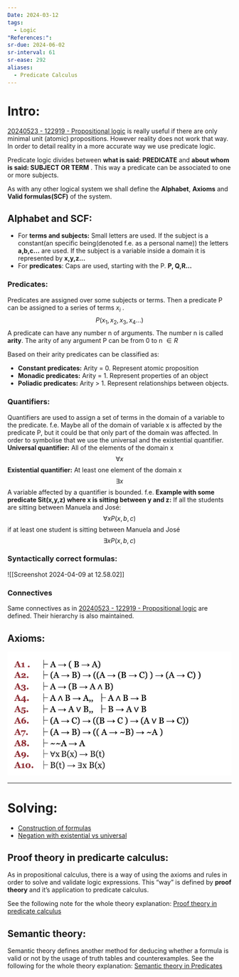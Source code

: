 ```yaml
---
Date: 2024-03-12
tags:
  - Logic
"References:": 
sr-due: 2024-06-02
sr-interval: 61
sr-ease: 292
aliases:
  - Predicate Calculus
---
```


# Intro: 
[20240523 - 122919 - Propositional logic](20240523%20-%20122919%20-%20Propositional%20logic.md) is really useful if there are only minimal unit (atomic) propositions. However reality does not work that way. In order to detail reality in a more accurate way we use predicate logic. 

Predicate logic divides between **what is said: PREDICATE** and **about whom is said: SUBJECT OR TERM** . This way a predicate can be associated to one or more subjects.

As with any other logical system we shall define the **Alphabet**, **Axioms** and **Valid formulas(SCF)** of the system. 
## Alphabet and SCF: 
+ For **terms and subjects:** Small letters are used. If the subject is a constant(an specific being(denoted f.e. as a personal name)) the letters **a,b,c...** are used. If the subject is a variable inside a domain it is represented by **x,y,z...**
+ For **predicates**: Caps are used, starting with the P. **P, Q,R...**
### Predicates:
Predicates are assigned over some subjects or terms. Then a predicate P can be assigned to a series of terms $x_i$ .  
$$
 P(x_1, x_2,x_3,x_4...)
$$
A predicate can have any number n of arguments. The number n is called **arity**. The arity of any argument P can be from 0 to n $\in R$

Based on their arity predicates can be classified as: 
+ **Constant predicates:** Arity = 0. Represent atomic proposition
+ **Monadic predicates:** Arity = 1. Represent properties of an object
+ **Poliadic predicates:** Arity > 1. Represent relationships between objects.
### Quantifiers:
Quantifiers are used to assign a set of terms in the domain of a variable to the predicate. 
	f.e. Maybe all of the domain of variable x is affected by the predicate P, but it could be that only part of the domain was affected. 
In order to symbolise that we use the universal and the existential quantifier. 
**Universal quantifier:** All of the elements of the domain x 
$$
\forall x
$$
**Existential quantifier:** At least one element of the domain x
$$
\exists x
$$
A variable affected by a quantifier is bounded.
	f.e. **Example with some predicate Sit(x,y,z) where x is sitting between y and z:** If all the students are sitting between Manuela and José: 
$$
	\forall x P(x,b,c)
$$
	if at least one student is sitting between Manuela and José
$$
	\exists x P(x,b,c)
$$
### Syntactically correct formulas: 
![[Screenshot 2024-04-09 at 12.58.02]]
### Connectives
Same connectives as in [20240523 - 122919 - Propositional logic](20240523%20-%20122919%20-%20Propositional%20logic.md) are defined. Their hierarchy is also maintained.

## Axioms: 
![Screenshot 2024-04-09 at 12.56.05](../99%20-%20Meta/0.%20Attachments/Screenshot%202024-04-09%20at%2012.56.05.png)


---

# Solving:
+ [Construction of formulas](Construction%20of%20formulas.md)
+ [Negation with existential vs universal](Negation%20with%20existential%20vs%20universal.md)
## Proof theory in predicarte calculus:
As in propositional calculus, there is a way of using the axioms and rules in order to solve and validate logic expressions. This “way” is defined by **proof theory** and it’s application to predicate calculus. 

See the following note for the whole theory explanation: [ Proof theory in predicate calculus](20240409%20-%20121336%20-Proof%20Theory%20in%20Predicate%20Calculus.md)

## Semantic theory:
Semantic theory defines another method for deducing whether a formula is valid or not by the usage of truth tables and counterexamples. 
See the following for the whole theory explanation: 
[Semantic theory in Predicates](20240411%20-%20110836%20-Semantic%20theory%20in%20Predicates.md)


